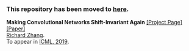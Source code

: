 
### This repository has been moved to [here](https://github.com/adobe/antialiased-cnns).

<b>Making Convolutional Networks Shift-Invariant Again</b>
[[Project Page]](http://richzhang.github.io/antialiased-cnns/) [[Paper]](https://arxiv.org/abs/1904.11486) <br>
[Richard Zhang](https://richzhang.github.io/). <br>
To appear in [ICML, 2019](https://arxiv.org/abs/1904.11486).
